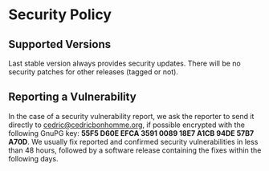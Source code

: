 # Security Policy

## Supported Versions

Last stable version always provides security updates.
There will be no security patches for other releases (tagged or not).

## Reporting a Vulnerability

In the case of a security vulnerability report, we ask the reporter
to send it directly to cedric@cedricbonhomme.org, if
possible encrypted with the following GnuPG key:
**55F5 D60E EFCA 3591 0089 18E7 A1CB 94DE 57B7 A70D**.
We usually fix reported and confirmed security vulnerabilities
in less than 48 hours, followed by a software release containing
the fixes within the following days.
